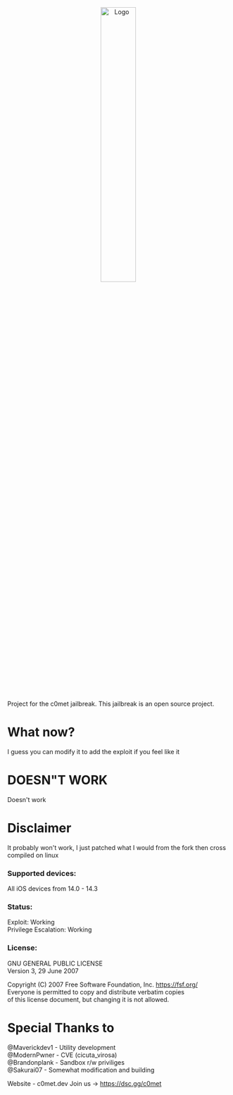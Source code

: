 <center>
  <a href="#"><img src="https://i.imgur.com/WlcHi3M.png" alt="Logo" width="40%"></a>
</center>

Project for the c0met jailbreak. 
This jailbreak is an open source project.

# What now?
I guess you can modify it to add the exploit if you feel like it

# DOESN"T WORK
Doesn't work

# Disclaimer
It probably won't work,
I just patched what I would from the fork then cross compiled on linux

### Supported devices:

All iOS devices from 14.0 - 14.3

### Status:

Exploit: Working <br />
Privilege Escalation: Working <br />

### License: 
GNU GENERAL PUBLIC LICENSE <br />
Version 3, 29 June 2007 <br />

 Copyright (C) 2007 Free Software Foundation, Inc. <https://fsf.org/> <br />
 Everyone is permitted to copy and distribute verbatim copies <br />
 of this license document, but changing it is not allowed. <br />

# Special Thanks to
@Maverickdev1 - Utility development<br />
@ModernPwner - CVE (cicuta_virosa)<br />
@Brandonplank - Sandbox r/w priviliges <br />
@Sakurai07 - Somewhat modification and building <br />

Website - c0met.dev
Join us -> https://dsc.gg/c0met



